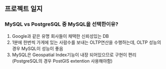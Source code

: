 ## 프로젝트 일지

### MySQL vs PostgreSQL 중 MySQL을 선택한이유?

1. Google과 같은 유명 회사들이 채택한 신뢰성있는 DB
2. 1분에 한번씩 가게에 있는 사람수를 보내는 OLTP연산을 수행하는데, OLTP 성능의 경우 MySQL이 성능이 좋음
3. MySQL은 Geospatial Index기능이 내장 되어있으므로 구현이 편리(PostgreSQL의 경우 PostGIS extention 사용해야함)






